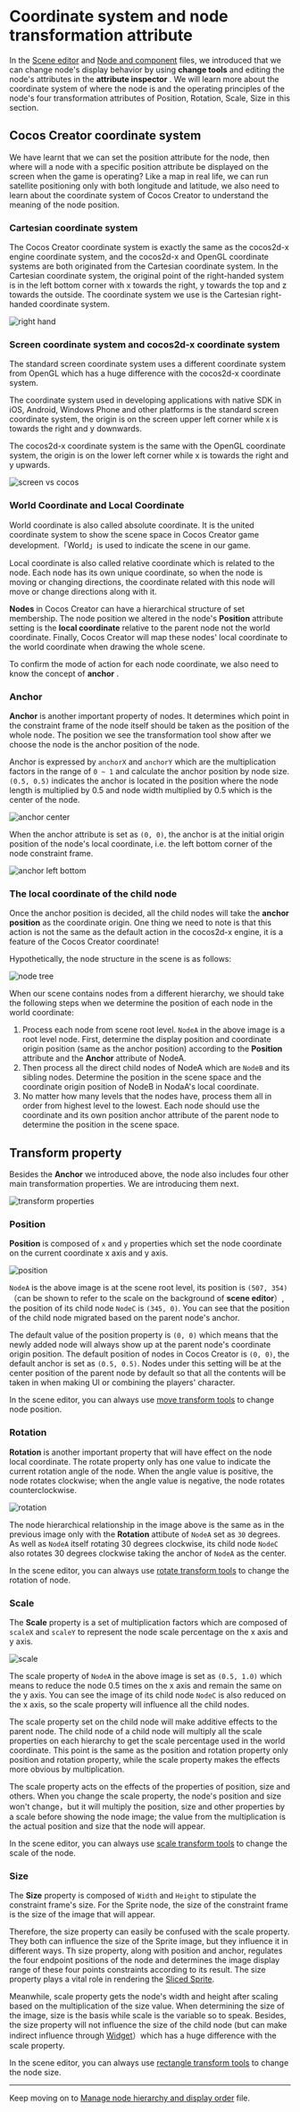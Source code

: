 # Coordinate system and node transformation attribute

In the [Scene editor](../basics/editor-panels/scene.md) and [Node and component](node-component.md) files, we introduced that we can change node's display behavior by using **change tools** and editing the node's attributes in the **attribute inspector** . We will learn more about the coordinate system of where the node is and the operating principles of the node's four transformation attributes of Position, Rotation, Scale, Size in this section.

## Cocos Creator coordinate system

We have learnt that we can set the position attribute for the node, then where will a node with a specific position attribute be displayed on the screen when the game is operating? Like a map in real life, we can run satellite positioning only with both longitude and latitude, we also need to learn about the coordinate system of Cocos Creator to understand the meaning of the node position.

### Cartesian coordinate system

The Cocos Creator coordinate system is exactly the same as the cocos2d-x engine coordinate system, and the cocos2d-x and OpenGL coordinate systems are both originated from the Cartesian coordinate system. In the Cartesian coordinate system, the original point of the right-handed system is in the left bottom corner with x towards the right, y towards the top and z towards the outside. The coordinate system we use is the Cartesian right-handed coordinate system.

![right hand](transform/right_hand.png)

### Screen coordinate system and cocos2d-x coordinate system

The standard screen coordinate system uses a different coordinate system from OpenGL which has a huge difference with the cocos2d-x coordinate system.

The coordinate system used in developing applications with native SDK in iOS, Android, Windows Phone and other platforms is the standard screen coordinate system, the origin is on the screen upper left corner while x is towards the right and y downwards.

The cocos2d-x coordinate system is the same with the OpenGL coordinate system, the origin is on the lower left corner while x is towards the right and y upwards.

![screen vs cocos](transform/screen_vs_world.png)

### World Coordinate and Local Coordinate

World coordinate is also called absolute coordinate. It is the united coordinate system to show the scene space in Cocos Creator game development.「World」is used to indicate the scene in our game.

Local coordinate is also called relative coordinate which is related to the node. Each node has its own unique coordinate, so when the node is moving or changing directions, the coordinate related with this node will move or change directions along with it.

**Nodes** in Cocos Creator can have a hierarchical structure of set membership. The node position we altered in the node's **Position** attribute setting is the **local coordinate** relative to the parent node not the world coordinate. Finally, Cocos Creator will map these nodes' local coordinate to the world coordinate when drawing the whole scene.

To confirm the mode of action for each node coordinate, we also need to know the concept of **anchor** .

### Anchor

**Anchor** is another important property of nodes. It determines which point in the constraint frame of the node itself should be taken as the position of the whole node. The position we see the transformation tool show after we choose the node is the anchor position of the node.

Anchor is expressed by `anchorX` and `anchorY` which are the multiplication factors in the range of `0 ~ 1` and calculate the anchor position by node size. `(0.5, 0.5)` indicates the anchor is located in the position where the node length is multiplied by 0.5 and node width multiplied by 0.5 which is the center of the node.

![anchor center](transform/anchor_center.png)

When the anchor attribute is set as `(0, 0)`, the anchor is at the initial origin position of the node's local coordinate, i.e. the left bottom corner of the node constraint frame.

![anchor left bottom](transform/anchor_left_bottom.png)


### The local coordinate of the child node

Once the anchor position is decided, all the child nodes will take the **anchor position** as the coordinate origin. One thing we need to note is that this action is not the same as the default action in the cocos2d-x engine, it is a feature of the Cocos Creator coordinate!

Hypothetically, the node structure in the scene is as follows:

![node tree](transform/node_tree.png)

When our scene contains nodes from a different hierarchy, we should take the following steps when we determine the position of each node in the world coordinate:

1. Process each node from scene root level. `NodeA` in the above image is a root level node. First, determine the display position and coordinate origin position (same as the anchor position) according to the **Position** attribute and the **Anchor** attribute of NodeA.
2. Then process all the direct child nodes of NodeA which are `NodeB` and its sibling nodes. Determine the position in the scene space and the coordinate origin position of NodeB in NodaA's local coordinate.
3. No matter how many levels that the nodes have, process them all in order from highest level to the lowest. Each node should use the coordinate and its own position anchor attribute of the parent node to determine the position in the scene space.

## Transform property

Besides the **Anchor** we introduced above, the node also includes four other main transformation properties. We are introducing them next.

![transform properties](transform/transform_properties.png)

### Position

**Position** is composed of `x` and `y` properties which set the node coordinate on the current coordinate x axis and y axis.

![position](transform/position.png)

`NodeA` is the above image is at the scene root level, its position is `(507, 354)`（can be shown to refer to the scale on the background of **scene editor**）, the position of its child node `NodeC` is `(345, 0)`. You can see that the position of the child node migrated based on the parent node's anchor.

The default value of the position property is `(0, 0)` which means that the newly added node will always show up at the parent node's coordinate origin position. The default position of nodes in Cocos Creator is `(0, 0)`, the default anchor is set as `(0.5, 0.5)`. Nodes under this setting will be at the center position of the parent node by default so that all the contents will be taken in when making UI or combining the players' character.

In the scene editor, you can always use [move transform tools](../basics/editor-panels/scene.md#--9) to change node position.

### Rotation

**Rotation** is another important property that will have effect on the node local coordinate. The rotate property only has one value to indicate the current rotation angle of the node. When the angle value is positive, the node rotates clockwise; when the angle value is negative, the node rotates counterclockwise.

![rotation](transform/rotation.png)

The node hierarchical relationship in the image above is the same as in the previous image only with the **Rotation** attibute of `NodeA` set as `30` degrees. As well as `NodeA` itself rotating 30 degrees clockwise, its child node `NodeC` also rotates 30 degrees clockwise taking the anchor of `NodeA` as the center.

In the scene editor, you can always use [rotate transform tools](../basics/editor-panels/scene.md#--10) to change the rotation of node.

### Scale

The **Scale** property is a set of multiplication factors which are composed of `scaleX` and `scaleY` to represent the node scale percentage on the x axis and y axis.

![scale](transform/scale.png)

The scale property of `NodeA` in the above image is set as `(0.5, 1.0)` which means to reduce the node 0.5 times on the x axis and remain the same on the y axis. You can see the image of its child node `NodeC` is also reduced on the x axis, so the scale property will influence all the child nodes.

The scale property set on the child node will make additive effects to the parent node. The child node of a child node will multiply all the scale properties on each hierarchy to get the scale percentage used in the world coordinate. This point is the same as the position and rotation property only position and rotation property, while the scale property makes the effects more obvious by multiplication.

The scale property acts on the effects of the properties of position, size and others. When you change the scale property, the node's position and size won't change，but it will multiply the position, size and other properties by a scale before showing the node image; the value from the multiplication is the actual position and size that the node will appear.

In the scene editor, you can always use [scale transform tools](../basics/editor-panels/scene.md#--11) to change the scale of the node.

### Size

The **Size** property is composed of `Width` and `Height` to stipulate the constraint frame's size. For the Sprite node, the size of the constraint frame is the size of the image that will appear.

Therefore, the size property can easily be confused with the scale property. They both can influence the size of the Sprite image, but they influence it in different ways. Th size property, along with position and anchor, regulates the four endpoint positions of the node and determines the image display range of these four points constraints according to its result. The size property plays a vital role in rendering the [Sliced Sprite](../ui/sliced-sprite.md).

Meanwhile, scale property gets the node's width and height after scaling based on the multiplication of the size value. When determining the size of the image, size is the basis while scale is the variable so to speak. Besides, the size property will not influence the size of the child node (but can make indirect influence through [Widget](../ui/widget-align.md)）which has a huge difference with the scale property.

In the scene editor, you can always use [rectangle transform tools](../basics/editor-panels/scene.md#--11) to change the node size.

---

Keep moving on to [Manage node hierarchy and display order](node-tree.md) file.